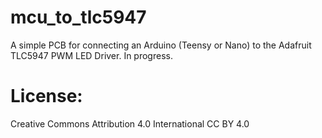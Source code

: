 # mcu_to_tlc5947 
A simple PCB for connecting an Arduino (Teensy or Nano) to the Adafruit TLC5947 PWM LED Driver. In progress. 

# License: 
Creative Commons Attribution 4.0 International CC BY 4.0
